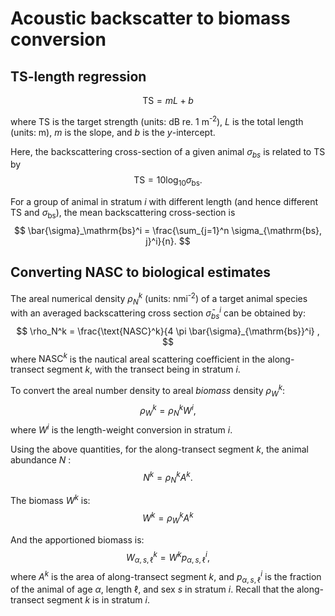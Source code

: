 # Acoustic backscatter to biomass conversion


## TS-length regression

$$\text{TS} = mL + b$$

where $\text{TS}$ is the target strength (units: dB re. 1 m<sup>-2</sup>), $L$ is the total length (units: m), $m$ is the slope, and $b$ is the <i>y</i>-intercept.

Here, the backscattering cross-section of a given animal $\sigma_{bs}$ is related to $\text{TS}$ by
$$
\text{TS} = 10 \log_{10} \sigma_\mathrm{bs}.
$$

For a group of animal in stratum $i$ with different length (and hence different $\text{TS}$ and $\sigma_\mathrm{bs}$), the mean backscattering cross-section is
$$
\bar{\sigma}_\mathrm{bs}^i = \frac{\sum_{j=1}^n \sigma_{\mathrm{bs}, j}^i}{n}.
$$

<!-- ## Imputation

Let $\hat{i}$ represents the expected strata, $\hat{i}_{\mathrm{miss}} = i$, and $ \hat{i}$ which represents values of $i$ missing from $\hat{i}$

$$
\bar{\sigma}_{\mathrm{bs}}^{i} = \begin{cases}
    \bar{\sigma}_{\mathrm{bs}}^{i+1} & \text{if } i = \hat{i}_{\mathrm{min}}  \text{ and } i + 1 \in \hat{i} \\
    \bar{\sigma}_{\mathrm{bs}}^{i-1} & \text{if } i = \hat{i}_{\mathrm{max}}  \text{ and } i + 1 \in \hat{i} \\
    \frac{1}{2}(\bar{\sigma}_{\mathrm{bs}}^{i-1} + \bar{\sigma}_{\mathrm{bs}}^{i+1}) & \text{if } i \in \hat{i}_{\mathrm{miss}} \text{ and } (i-1, i+1) \subseteq \hat{i} \\
    \bar{\sigma}_{\mathrm{bs}}^{i} & \text{if } i \in \hat{i} 
\end{cases}
$$ -->


## Converting NASC to biological estimates

The areal numerical density $\rho_N^k$ (units: nmi<sup>-2</sup>) of a target animal species with an averaged backscattering cross section $\bar{\sigma}^i_{bs}$ can be obtained by:
$$
\rho_N^k = \frac{\text{NASC}^k}{4 \pi \bar{\sigma}_{\mathrm{bs}}^i} ,
$$
where $\text{NASC}^k$ is the nautical areal scattering coefficient in the along-transect segment $k$, with the transect being in stratum $i$.

To convert the areal number density to areal _biomass_ density $\rho_W^k$: 
$$
\rho_W^k = \rho_N^k W^i ,
$$
where $W^i$ is the length-weight conversion in stratum $i$.

Using the above quantities, for the along-transect segment $k$, the animal abundance $N$ :
$$
N^k = \rho_N^k A^k . 
$$

The biomass $W^k$ is:
$$
W^k = \rho_W^k A^k
$$

And the apportioned biomass is:
$$
W_{\alpha, s, \ell}^k = W^k p_{\alpha, s, \ell}^i ,
$$
where $A^k$ is the area of along-transect segment $k$, and $p^i_{\alpha, s, \ell}$ is the fraction of the animal of age $\alpha$, length $\ell$, and sex $s$ in stratum $i$. Recall that the along-transect segment $k$ is in stratum $i$.